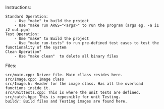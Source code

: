 Instructions:

	Standard Operation:
		- Use "make" to build the project
		- Use "make run ARGS="<args>" to run the program (args eg. -a i1 i2 out.pgm)
	Test Operation:
		- Ume "make" to Build the project
		- Use "make run-tests" to run pre-defined test cases to test the functionality of the system
	Clean Operation"
		- Use "make clean"  to delete all binary files

Files:

	src/main.cpp: Driver file. Main cllass resides here.
	src/Image.cpp: Image class
	src/Image.h: Header for the image class. Has all the overload functions inside it.
	src/Unittests.cpp: This is where the unit tests are defined.
	src/catch.hpp: This is reposnible for unit Testing.
	build/: Build files and Testing images are found here.
